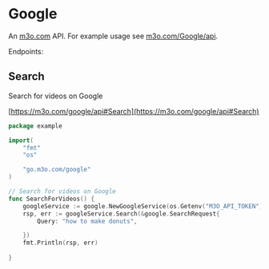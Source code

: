 # Google

An [m3o.com](https://m3o.com) API. For example usage see [m3o.com/Google/api](https://m3o.com/Google/api).

Endpoints:

## Search

Search for videos on Google


[https://m3o.com/google/api#Search](https://m3o.com/google/api#Search)

```go
package example

import(
	"fmt"
	"os"

	"go.m3o.com/google"
)

// Search for videos on Google
func SearchForVideos() {
	googleService := google.NewGoogleService(os.Getenv("M3O_API_TOKEN"))
	rsp, err := googleService.Search(&google.SearchRequest{
		Query: "how to make donuts",

	})
	fmt.Println(rsp, err)
	
}
```
